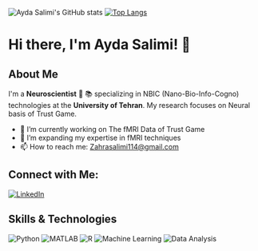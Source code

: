 ![Ayda Salimi's GitHub stats](https://github-readme-stats.vercel.app/api?username=salimi203040&show_icons=true&theme=radical)
[![Top Langs](https://github-readme-stats.vercel.app/api/top-langs/?username=salimi203040&layout=compact&theme=radical)](https://github.com/salimi203040)

# Hi there, I'm Ayda Salimi! 👋

## About Me
I'm a **Neuroscientist** 🧠 📚 specializing in NBIC (Nano-Bio-Info-Cogno) technologies at the **University of Tehran**. My research focuses on Neural basis of Trust Game.

- 🔭 I’m currently working on The fMRI Data of Trust Game
- 🌱 I’m expanding my expertise in fMRI techniques
- 📫 How to reach me: [Zahrasalimi114@gmail.com](mailto:Zahrasalimi114@gmail.com)


## Connect with Me:
[![LinkedIn](https://img.shields.io/badge/LinkedIn-0077B5?logo=linkedin&logoColor=white)](https://www.linkedin.com/in/zahra-salimi-7761ab219/)

## Skills & Technologies
![Python](https://img.shields.io/badge/Python-3670A0?logo=python&logoColor=ffdd54)
![MATLAB](https://img.shields.io/badge/MATLAB-0076A8?logo=mathworks&logoColor=white)
![R](https://img.shields.io/badge/R-276DC3?logo=r&logoColor=white)
![Machine Learning](https://img.shields.io/badge/Machine%20Learning-FF9900?logo=machine-learning&logoColor=white)
![Data Analysis](https://img.shields.io/badge/Data%20Analysis-8A2BE2?logo=data-analysis&logoColor=white)


